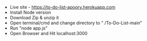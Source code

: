 -  Live site - https://to-do-list-apoorv.herokuapp.com
-  Install Node version 
-  Download Zip & unzip it 
-  Open terminal/cmd and change directory to " /To-Do-List-main"
-  Run "node app.js"
-  Open Browser and Hit localhost:3000

